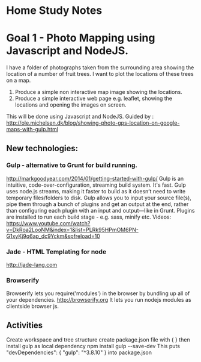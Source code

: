 # Home Study Notes

# Goal 1 - Photo Mapping using Javascript and NodeJS.
I have a folder of photographs taken from the surrounding area showing the location of a number of fruit trees.  I want to plot the locations of these trees on a map.
1. Produce a simple non interactive map image showing the locations.
2. Produce a simple interactive web page e.g. leaflet, showing the locations and opening the images on screen.

This will be done using Javascript and NodeJS.
Guided by : http://ole.michelsen.dk/blog/showing-photo-gps-location-on-google-maps-with-gulp.html

## New technologies:
### Gulp - alternative to Grunt for build running.
http://markgoodyear.com/2014/01/getting-started-with-gulp/
Gulp is an intuitive, code-over-configuration, streaming build system. It's fast.
Gulp uses node.js streams, making it faster to build as it doesn’t need to write temporary files/folders to disk.
Gulp allows you to input your source file(s), pipe them through a bunch of plugins and get an output at the end, rather than configuring each plugin with an input and output—like in Grunt.
Plugins are installed to run each build stage - e.g. sass, minify etc.
Videos: https://www.youtube.com/watch?v=DkRoa2LooNM&index=1&list=PLRk95HPmOM6PN-G1xyKj9q6ap_dc9Yckm&spfreload=10


### Jade - HTML Templating for node
http://jade-lang.com

### Browserify
Browserify lets you require('modules') in the browser by bundling up all of your dependencies.
http://browserify.org
It lets you run nodejs modules as clientside browser js.


## Activities
Create workspace and tree structure
create package.json file with { }
then install gulp as local dependency
npm install gulp --save-dev
This puts "devDependencies": {
  "gulp": "^3.8.10"
}
into package.json
